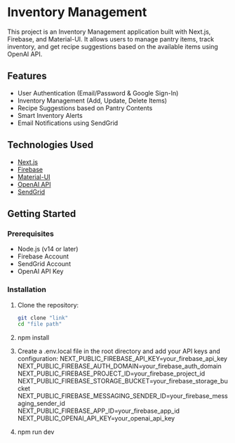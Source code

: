 # Inventory Management

This project is an Inventory Management application built with Next.js, Firebase, and Material-UI. It allows users to manage pantry items, track inventory, and get recipe suggestions based on the available items using OpenAI API.

## Features

- User Authentication (Email/Password & Google Sign-In)
- Inventory Management (Add, Update, Delete Items)
- Recipe Suggestions based on Pantry Contents
- Smart Inventory Alerts
- Email Notifications using SendGrid

## Technologies Used

- [Next.js](https://nextjs.org/)
- [Firebase](https://firebase.google.com/)
- [Material-UI](https://mui.com/)
- [OpenAI API](https://beta.openai.com/)
- [SendGrid](https://sendgrid.com/)

## Getting Started

### Prerequisites

- Node.js (v14 or later)
- Firebase Account
- SendGrid Account
- OpenAI API Key

### Installation

1. Clone the repository:
   ```bash
   git clone "link"
   cd "file path"

2. npm install

3. 	Create a .env.local file in the root directory and add your API keys and configuration:
	NEXT_PUBLIC_FIREBASE_API_KEY=your_firebase_api_key
	NEXT_PUBLIC_FIREBASE_AUTH_DOMAIN=your_firebase_auth_domain
	NEXT_PUBLIC_FIREBASE_PROJECT_ID=your_firebase_project_id
	NEXT_PUBLIC_FIREBASE_STORAGE_BUCKET=your_firebase_storage_bucket
	NEXT_PUBLIC_FIREBASE_MESSAGING_SENDER_ID=your_firebase_messaging_sender_id
	NEXT_PUBLIC_FIREBASE_APP_ID=your_firebase_app_id
	NEXT_PUBLIC_OPENAI_API_KEY=your_openai_api_key

4. npm run dev


